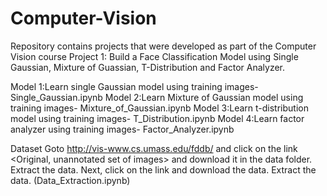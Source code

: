 # Computer-Vision
Repository contains projects that were developed as part of the Computer Vision course
Project 1: Build a Face Classification Model using Single Gaussian, Mixture of Guassian, T-Distribution and Factor Analyzer.

Model 1:Learn single Gaussian model using training images- Single_Gaussian.ipynb
Model 2:Learn Mixture of Gaussian model using training images- Mixture_of_Gaussian.ipynb
Model 3:Learn t-distribution model using training images- T_Distribution.ipynb
Model 4:Learn factor analyzer using training images- Factor_Analyzer.ipynb

Dataset
Goto http://vis-www.cs.umass.edu/fddb/ and click on the link <Original, unannotated set of images> and download it in the data folder. 
Extract the data. Next, click on the link <Face annotations> and download the data. Extract the data. (Data_Extraction.ipynb)
